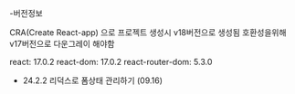 -버전정보

CRA(Create React-app) 으로 프로젝트 생성시 v18버전으로 생성됨
호환성을위해 v17버전으로 다운그레이 해야함

react: 17.0.2
react-dom: 17.0.2
react-router-dom: 5.3.0

- 24.2.2 리덕스로 폼상태 관리하기 (09.16)
